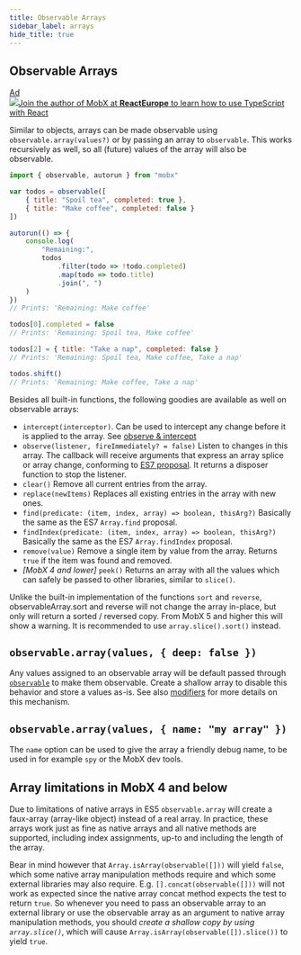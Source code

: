 ```yaml
---
title: Observable Arrays
sidebar_label: arrays
hide_title: true
---
```


## Observable Arrays

<div id='codefund'></div><div class="re_2020"><a class="re_2020_link" href="https://www.react-europe.org/#slot-2149-workshop-typescript-for-react-and-graphql-devs-with-michel-weststrate" target="_blank" rel="sponsored noopener"><div><div class="re_2020_ad" >Ad</div></div><img src="/img/reacteurope.svg"><span>Join the author of MobX at <b>ReactEurope</b> to learn how to use <span class="link">TypeScript with React</span></span></a></div>

Similar to objects, arrays can be made observable using
`observable.array(values?)` or by passing an array to `observable`. This works
recursively as well, so all (future) values of the array will also be
observable.

```javascript
import { observable, autorun } from "mobx"

var todos = observable([
    { title: "Spoil tea", completed: true },
    { title: "Make coffee", completed: false }
])

autorun(() => {
    console.log(
        "Remaining:",
        todos
            .filter(todo => !todo.completed)
            .map(todo => todo.title)
            .join(", ")
    )
})
// Prints: 'Remaining: Make coffee'

todos[0].completed = false
// Prints: 'Remaining: Spoil tea, Make coffee'

todos[2] = { title: "Take a nap", completed: false }
// Prints: 'Remaining: Spoil tea, Make coffee, Take a nap'

todos.shift()
// Prints: 'Remaining: Make coffee, Take a nap'
```

Besides all built-in functions, the following goodies are available as well on
observable arrays:

-   `intercept(interceptor)`. Can be used to intercept any change before it is
    applied to the array. See [observe & intercept](observe.md)
-   `observe(listener, fireImmediately? = false)` Listen to changes in this
    array. The callback will receive arguments that express an array splice or
    array change, conforming to
    [ES7 proposal](https://developer.mozilla.org/en-US/docs/Web/JavaScript/Reference/Global_Objects/Array/observe).
    It returns a disposer function to stop the listener.
-   `clear()` Remove all current entries from the array.
-   `replace(newItems)` Replaces all existing entries in the array with new
    ones.
-   `find(predicate: (item, index, array) => boolean, thisArg?)` Basically the
    same as the ES7 `Array.find` proposal.
-   `findIndex(predicate: (item, index, array) => boolean, thisArg?)` Basically
    the same as the ES7 `Array.findIndex` proposal.
-   `remove(value)` Remove a single item by value from the array. Returns `true`
    if the item was found and removed.
-   _[MobX 4 and lower]_ `peek()` Returns an array with all the values which can
    safely be passed to other libraries, similar to `slice()`.

Unlike the built-in implementation of the functions `sort` and `reverse`,
observableArray.sort and reverse will not change the array in-place, but only
will return a sorted / reversed copy. From MobX 5 and higher this will show a
warning. It is recommended to use `array.slice().sort()` instead.

## `observable.array(values, { deep: false })`

Any values assigned to an observable array will be default passed through
[`observable`](observable.md) to make them observable. Create a shallow array to
disable this behavior and store a values as-is. See also
[modifiers](modifiers.md) for more details on this mechanism.

## `observable.array(values, { name: "my array" })`

The `name` option can be used to give the array a friendly debug name, to be
used in for example `spy` or the MobX dev tools.

## Array limitations in MobX 4 and below

Due to limitations of native arrays in ES5 `observable.array` will create a
faux-array (array-like object) instead of a real array. In practice, these
arrays work just as fine as native arrays and all native methods are supported,
including index assignments, up-to and including the length of the array.

Bear in mind however that `Array.isArray(observable([]))` will yield `false`,
which some native array manipulation methods require and which some external
libraries may also require. E.g. `[].concat(observable([]))` will not work as
expected since the native array concat method expects the test to return `true`.
So whenever you need to pass an observable array to an external library or use
the observable array as an argument to native array manipulation methods, you
should _create a shallow copy by using `array.slice()`_, which will cause
`Array.isArray(observable([]).slice())` to yield `true`.
